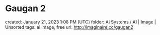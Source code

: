 # Gaugan 2

created: January 21, 2023 1:08 PM (UTC)
folder: AI Systems / AI | Image | Unsorted
tags: ai image, free
url: http://imaginaire.cc/gaugan2